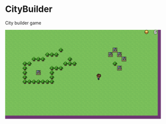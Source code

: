 # CityBuilder
City builder game

![CityBuilder Game screenshot](https://github.com/SWCousins/CityBuilder/blob/master/CityScreenshot.png)

